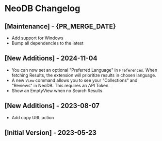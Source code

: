 # NeoDB Changelog

## [Maintenance] - {PR_MERGE_DATE}

- Add support for Windows
- Bump all dependencies to the latest

## [New Additions] - 2024-11-04

- You can now set an optional "Preferred Language" in `Preferences`. When fetching Results, the extension will prioritize results in chosen language.
- A new `View` command allows you to see your "Collections" and "Reviews" in NeoDB. This requires an API Token.
- Show an EmptyView when no Search Results

## [New Additions] - 2023-08-07

- Add copy URL action

## [Initial Version] - 2023-05-23
